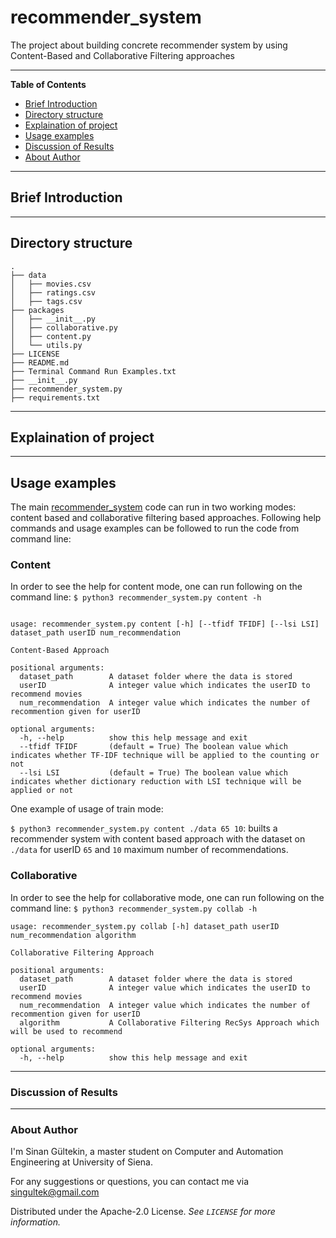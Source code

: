 # recommender_system
The project about building concrete recommender system by using Content-Based and Collaborative Filtering approaches

---
**Table of Contents**

* [Brief Introduction](#brief-introduction)
* [Directory structure](#directory-structure)
* [Explaination of project](#explaination-of-project)
* [Usage examples](#usage-examples)
* [Discussion of Results](#discussion-of-results)
* [About Author](#about-author)

---
## Brief Introduction



---
## Directory structure
```
.
├── data
│   ├── movies.csv
│   ├── ratings.csv
│   ├── tags.csv
├── packages
│   ├── __init__.py
│   ├── collaborative.py
│   ├── content.py
│   └── utils.py
├── LICENSE
├── README.md
├── Terminal Command Run Examples.txt
├── __init__.py
├── recommender_system.py
├── requirements.txt
```

---
## Explaination of project



---
## Usage examples

The main [recommender_system](https://github.com/singultek/recommender_system/blob/main/recommender_system.py) code can run in two working modes: content based and collaborative filtering based approaches. Following help commands and usage examples can be followed to run the code from command line:


### Content

In order to see the help for content mode, one can run following on the command line:
`$ python3 recommender_system.py content -h`

```

usage: recommender_system.py content [-h] [--tfidf TFIDF] [--lsi LSI] dataset_path userID num_recommendation

Content-Based Approach

positional arguments:
  dataset_path        A dataset folder where the data is stored
  userID              A integer value which indicates the userID to recommend movies
  num_recommendation  A integer value which indicates the number of recommention given for userID

optional arguments:
  -h, --help          show this help message and exit
  --tfidf TFIDF       (default = True) The boolean value which indicates whether TF-IDF technique will be applied to the counting or not
  --lsi LSI           (default = True) The boolean value which indicates whether dictionary reduction with LSI technique will be applied or not

```
One example of usage of train mode:

`$ python3 recommender_system.py content ./data 65 10`: builts a recommender system with content based approach with the dataset on `./data` for userID `65` and `10` maximum number of recommendations.

### Collaborative


In order to see the help for collaborative mode, one can run following on the command line:
`$ python3 recommender_system.py collab -h`

```
usage: recommender_system.py collab [-h] dataset_path userID num_recommendation algorithm

Collaborative Filtering Approach

positional arguments:
  dataset_path        A dataset folder where the data is stored
  userID              A integer value which indicates the userID to recommend movies
  num_recommendation  A integer value which indicates the number of recommention given for userID
  algorithm           A Collaborative Filtering RecSys Approach which will be used to recommend

optional arguments:
  -h, --help          show this help message and exit
```

---

### Discussion of Results


                          
                               
---
### About Author

I'm Sinan Gültekin, a master student on Computer and Automation Engineering at University of Siena. 

For any suggestions or questions, you can contact me via <singultek@gmail.com>

Distributed under the Apache-2.0 License. _See ``LICENSE`` for more information._

